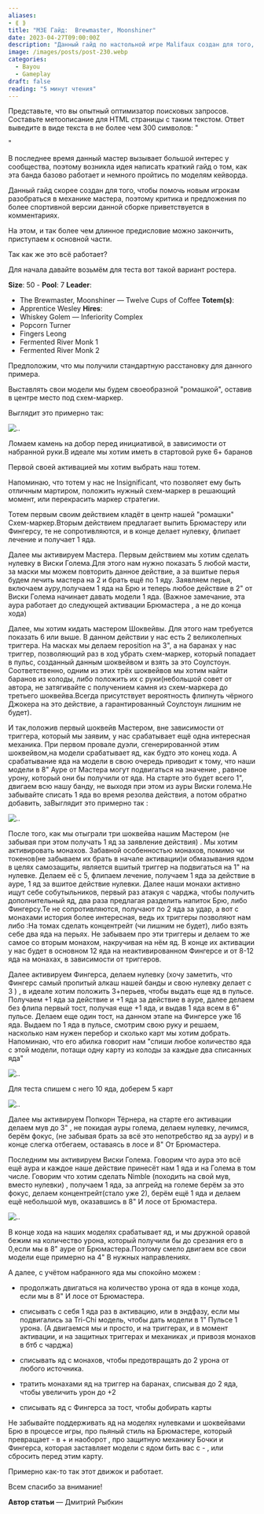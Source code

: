 ```yaml
---
aliases: 
- ⟪ ⟫
title: "M3E Гайд:  Brewmaster, Moonshiner"
date: 2023-04-27T09:00:00Z
description: "Данный гайд по настольной игре Malifaux создан для того, чтобы помочь новым игрокам разобраться в механике Brewmaster, Moonshiner"
image: /images/posts/post-230.webp
categories: 
  - Bayou
  - Gameplay
draft: false
reading: "5 минут чтения"
---
```


Представьте, что вы опытный оптимизатор поисковых запросов. Составьте метоописание для HTML страницы с таким текстом. Ответ выведите в виде текста в не более чем 300 символов:  "

"

В последнее время данный мастер вызывает большой интерес у сообщества, поэтому возникла идея написать краткий гайд о том, как эта банда базово работает и немного пройтись по моделям кейворда.

Данный гайд скорее создан для того, чтобы помочь новым игрокам разобраться в механике мастера, поэтому критика и предложения по более спортивной версии данной сборке приветствуется в комментариях.

На этом, и так более чем длинное предисловие можно закончить, приступаем к основной части.

Так как же это всё работает?

Для начала давайте возьмём для теста вот такой вариант ростера.

**Size**: 50 - **Pool**: 7
**Leader**:
- The Brewmaster, Moonshiner
— Twelve Cups of Coffee
**Totem(s)**:
- Apprentice Wesley
**Hires**:
- Whiskey Golem
— Inferiority Complex
- Popcorn Turner
- Fingers Leong
- Fermented River Monk 1
- Fermented River Monk 2

Предположим, что мы получили стандартную расстановку для данного примера.

Выставлять свои модели мы будем своеобразной "ромашкой", оставив в центре место под схем-маркер.

Выглядит это примерно так:

![..](/images/posts/post-230_img1.webp)

Ломаем камень на добор перед инициативой, в зависимости от набранной руки.В идеале мы хотим иметь в стартовой руке 6+ баранов

Первой своей активацией мы хотим выбрать наш тотем.

Напоминаю, что тотем у нас не Insignificant, что позволяет ему быть отличным мартиром, положить нужный схем-маркер в решающий момент, или перекрасить маркер стратегии.

Тотем первым своим действием кладёт в центр нашей "ромашки" Схем-маркер.Вторым действием предлагает выпить Брюмастеру или Фингерсу, те не сопротивляются, и в конце делает нулевку, флипает лечение и получает 1 яда.

Далее мы активируем Мастера. Первым действием мы хотим сделать нулевку в Виски Голема.Для этого нам нужно показать 5 любой масти, за маски мы можем повторить данное действие, а за вшитые перья будем лечить мастера на 2 и брать ещё по 1 яду. Заявляем перья, включаем ауру,получаем 1 яда на Брю и теперь любое действие в 2" от Виски Голема начинает давать модели 1 яда. (Важное замечание, эта аура работает до следующей активации Брюмастера , а не до конца хода)

Далее, мы хотим кидать мастером Шоквейвы. Для этого нам требуется показать 6 или выше. В данном действии у нас есть 2 великолепных триггера. На масках мы делаем reposition на 3", а на баранах у нас триггер, позволяющий раз в ход убрать схем-маркер, который попадает в пульс, созданный данным шоквейвом и взять за это Соулстоун. Соответственно, одним из этих трёх шоквейвов мы хотим найти баранов из колоды, либо положить их с руки(небольшой совет от автора, не затягивайте с получением камня из схем-маркера до третьего шоквейва.Всегда присутствует вероятность флипнуть чёрного Джокера на это действие, а гарантированный Соулстоун лишним не будет).

И так,положив первый шоквейв Мастером, вне зависимости от триггера, который мы заявим, у нас срабатывает ещё одна интересная механика. При первом провале дуэли, сгенерированной этим шоквейвом,на модели срабатывает яд, как будто это конец хода. А срабатывание яда на модели в свою очередь приводит к тому, что наши модели в 8" Ауре от Мастера могут подвигаться на значение , равное урону, который они бы получили от яда. На старте это будет всего 1", двигаем всю нашу банду, не выходя при этом из ауры Виски голема.Не забывайте списать 1 яда во время резолва действия, а потом обратно добавить, заВыглядит это примерно так :

![..](/images/posts/post-230_img2.webp)

После того, как мы отыграли три шоквейва нашим Мастером (не забывая при этом получать 1 яд за заявление действия) . Мы хотим активировать монахов. Забавной особенностью монахов, помимо чи токенов(не забываем их брать в начале активации)и обмазывания ядом в целях самозащиты, является вшитый триггер на подвигаться на 1" на нулевке. Делаем её с 5, флипаем лечение, получаем 1 яда за действие в ауре, 1 яд за вшитое действие нулевки. Далее наши монахи активно ищут себе собутыльников, первый раз атакуя с чарджа, чтобы получить дополнительный яд, два раза предлагая разделить напиток Брю, либо Фингерсу.Те не сопротивляются, получают по 2 яда за удар, а вот с монахами история более интересная, ведь их триггеры позволяют нам либо :На томах сделать концентрейт (чи лишним не будет), либо взять себе два яда на перьях. Не забываем про эти триггеры и делаем то же самое со вторым монахом, накручивая на нём яд. В конце их активации у нас будет в основном 12 яда на неактивированном Фингерсе и от 8-12 яда на монахах, в зависимости от триггеров.

Далее активируем Фингерса, делаем нулевку (хочу заметить, что Фингерс самый пропитый алкаш нашей банды и свою нулевку делает с 3 ) , в идеале хотим положить 3+перьев, чтобы выдать еще яд в пульсе. Получаем +1 яда за действие и +1 яда за действие в ауре, далее делаем без флипа первый тост, получая еще +1 яда, и выдав 1 яда всем в 6" пульсе. Делаем еще один тост, на данном этапе на Фингерсе уже 16 яда. Выдаем по 1 яда в пульсе, смотрим свою руку и решаем, насколько нам нужен перебор и сколько карт мы хотим добрать. Напоминаю, что его абилка говорит нам "спиши любое количество яда с этой модели, потащи одну карту из колоды за каждые два списанных яда"

![..](/images/posts/post-233_img3.webp)

Для теста спишем с него 10 яда, доберем 5 карт

![..](/images/posts/post-234_img4.webp)

Далее мы активируем Попкорн Тёрнера, на старте его активации делаем мув до 3" , не покидая ауры голема, делаем нулевку, лечимся, берём фокус, (не забывая брать за всё это непотребство яд за ауру) и в конце слегка отбегаем, оставаясь в лосе и 8" От Брюмастера.

Последним мы активируем Виски Голема. Говорим что аура это всё ещё аура и каждое наше действие принесёт нам 1 яда и на Голема в том числе. Говорим что хотим сделать Nimble (походить на свой мув, вместо нулевки) , получаем 1 яда, за апгрейд на големе берём за это фокус, делаем концентрейт(стало уже 2), берём ещё 1 яда и делаем ещё небольшой мув, оказавшись в 8" И лосе от Брюмастера.

![..](/images/posts/post-230_img5.webp)

В конце хода на наших моделях срабатывает яд, и мы дружной оравой бежим на количество урона, который получили бы до срезания его в 0,если мы в 8" ауре от Брюмастера.Поэтому смело двигаем все свои модели еще примерно на 4" В нужных направлениях.

А далее, с учётом набранного яда мы спокойно можем :

- продолжать двигаться на количество урона от яда в конце хода, если мы в 8" И лосе от Брюмастера.

- списывать с себя 1 яда раз в активацию, или в эндфазу, если мы подвигались за Tri-Chi модель, чтобы дать модели в 1" Пульсе 1 урона. (А двигаемся мы и просто, и на триггерах, и в момент активации, и на защитных триггерах и механиках ,и привозя монахов в бтб с чарджа)

- списывать яд с монахов, чтобы предотвращать до 2 урона от любого источника.

- тратить монахами яд на триггер на баранах, списывая до 2 яда, чтобы увеличить урон до +2

- списывать яд с Фингерса за тост, чтобы добирать карты

Не забывайте поддерживать яд на моделях нулевками и шоквейвами Брю в процессе игры, про пьяный стиль на Брюмастере, который превращает - в + и наоборот , про защитную механику Бочки и Фингерса, которая заставляет модели с ядом бить вас с - , или сбросить перед этим карту.

Примерно как-то так этот движок и работает.

Всем спасибо за внимание!

**Автор статьи** — Дмитрий Рыбкин

